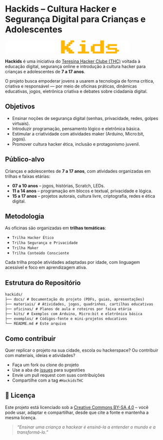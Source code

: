 # Hackids – Cultura Hacker e Segurança Digital para Crianças e Adolescentes

![Logo](/logo.png)

**Hackids** é uma iniciativa do [Teresina Hacker Clube (THC)](https://github.com/teresinahc) voltada à educação digital, segurança online e introdução à cultura hacker para crianças e adolescentes de **7 a 17 anos**.

O projeto busca empoderar jovens a usarem a tecnologia de forma crítica, criativa e responsável — por meio de oficinas práticas, dinâmicas educativas, jogos, eletrônica criativa e debates sobre cidadania digital.

## Objetivos

- Ensinar noções de segurança digital (senhas, privacidade, redes, golpes virtuais).
- Introduzir programação, pensamento lógico e eletrônica básica.
- Estimular a criatividade com atividades maker (Arduino, Micro:bit, jogos).
- Promover cultura hacker ética, inclusão e protagonismo juvenil.

## Público-alvo

Crianças e adolescentes de **7 a 17 anos**, com atividades organizadas em trilhas e faixas etárias:

- **07 a 10 anos** – jogos, histórias, Scratch, LEDs.
- **11 a 14 anos** – programação em blocos e textual, privacidade e lógica.
- **15 a 17 anos** – projetos autorais, cultura livre, criptografia, redes e ética digital.

## Metodologia

As oficinas são organizadas em **trilhas temáticas**:

- `Trilha Hacker Ético`
- `Trilha Segurança e Privacidade`
- `Trilha Maker`
- `Trilha Conteúdo Consciente`

Cada trilha propõe atividades adaptadas por idade, com linguagem acessível e foco em aprendizagem ativa.

## Estrutura do Repositório

```
hackids/
├── docs/ # Documentação do projeto (PDFs, guias, apresentações)
├── materiais/ # Atividades, jogos, quadrinhos, cartilhas educativas
├── oficinas/ # Planos de aula e roteiros por faixa etária
├── kits/ # Exemplos com Arduino, Micro:bit e eletrônica básica
├── exemplos/ # Códigos-fonte e mini-projetos educativos
└── README.md # Este arquivo
```

## Como contribuir

Quer replicar o projeto na sua cidade, escola ou hackerspace? Ou contribuir com materiais, ideias e atividades?

- Faça um fork ou clone do projeto
- Use a aba de [issues](https://github.com/teresinahackerclube/hackids/issues) para sugestões
- Envie um pull request com suas contribuições
- Compartilhe com a tag `#HackidsTHC`

## 🧷 Licença

Este projeto está licenciado sob a [Creative Commons BY-SA 4.0](https://creativecommons.org/licenses/by-sa/4.0/) – você pode usar, adaptar e compartilhar, desde que cite a fonte e mantenha a mesma licença.

> _“Ensinar uma criança a hackear é ensiná-la a entender o mundo e a transformá-lo.”_

